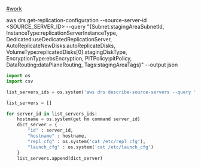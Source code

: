 [#work](https://prod.liveshare.vsengsaas.visualstudio.com/join?33BDCD0E2C3A84535AD5FC7EBBCD8E631BB1)

aws drs get-replication-configuration --source-server-id <SOURCE_SERVER_ID> --query "{Subnet:stagingAreaSubnetId, InstanceType:replicationServerInstanceType, Dedicated:useDedicatedReplicationServer, AutoReplicateNewDisks:autoReplicateDisks, VolumeType:replicatedDisks[0].stagingDiskType, EncryptionType:ebsEncryption, PITPolicy:pitPolicy, DataRouting:dataPlaneRouting, Tags:stagingAreaTags}" --output json

```Python
import os
import csv

list_servers_ids = os.system('aws drs describe-source-servers --query "items[].sourceServerID" --output json')

list_servers = []

for server_id in list_servers_ids:
    hostname = os.system(get hm command server_id)
    dict_server = {
        "id" : server_id, 
        "hostname" : hostname,
        "repl_cfg" : os.system('cat /etc/repl_cfg'),
        "launch_cfg" : os.system('cat /etc/launch_cfg')
    }
    list_servers.append(dict_server)
```


